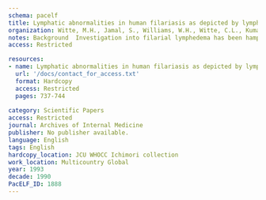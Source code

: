 ```yaml
---
schema: pacelf
title: Lymphatic abnormalities in human filariasis as depicted by lymphangioscintigraphy
organization: Witte, M.H., Jamal, S., Williams, W.H., Witte, C.L., Kumaraswami, V., McNeill, G.C., Case, T.C., Panicker, T.M.R.
notes: Background  Investigation into filarial lymphedema has been hampered by the lack of a simple, safe, and easily repeated test to image the peripheral lymphatic system. Recent refinements in radionuclide lymphangioscintigraphy have established this noninvasive technique as the initial procedure of choice for visualizing lymphatics. Accordingly, we applied lymphangioscintigraphy to patients with filariasis and, for purposes of interpretation, compared the findings with those in patients with nonfilarial lymphedema. Methods  Thirty-three patients with classic symptoms or signs consistent with acute or chronic filariasis underwent lymphangioscintigraphy, and the findings were compared with those in five patients without lymphatic dysfunction and in 50 other patients with primary or secondary lymphedema without exposure to filariasis. Results  As in patients with nonfilarial lymphedema, seintigraphic abnormalities in the 33 patients with filariasis included delayed or absent tracer transport of the radiotracer (25 patients), tortuous and bizarre deep lymphatics (seven patients), dermal diffusion (15 patients), retrograde tracer flow (six patients), and faint or absent regional nodal visualization (14 patients). Even in patients with long-standing filarial lymphedema, peripheral trunks were often visualized (at least in part), and regional nodes and more central lymphatics sometimes filled after light exercise. In some of the latter patients, however, discrete lymphatic trunks were not detected. Conclusion  Lymphangioscintigraphy is a simple, safe, reliable, noninvasive method with which to examine the peripheral lymphatic system, including truncal and nodal abnormalities, in endemic populations with occult and overt lymphatic filariasis.
access: Restricted

resources:
- name: Lymphatic abnormalities in human filariasis as depicted by lymphangioscintigraphy
  url: '/docs/contact_for_access.txt'
  format: Hardcopy
  access: Restricted
  pages: 737-744
 
category: Scientific Papers
access: Restricted
journal: Archives of Internal Medicine
publisher: No publisher available. 
language: English 
tags: English 
hardcopy_location: JCU WHOCC Ichimori collection
work_location: Multicountry Global
year: 1993
decade: 1990
PacELF_ID: 1888
---
```

